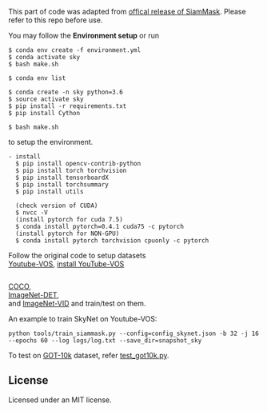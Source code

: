 This part of code was adapted from [offical release of SiamMask](https://github.com/foolwood/SiamMask). Please refer to this repo before use.

You may follow the **Environment setup** or run
```
$ conda env create -f environment.yml
$ conda activate sky
$ bash make.sh
```
```
$ conda env list

$ conda create -n sky python=3.6
$ source activate sky
$ pip install -r requirements.txt
$ pip install Cython

$ bash make.sh
```



to setup the environment.

```
- install
  $ pip install opencv-contrib-python
  $ pip install torch torchvision  
  $ pip install tensorboardX
  $ pip install torchsummary
  $ pip install utils

  (check version of CUDA)
  $ nvcc -V
  (install pytorch for cuda 7.5)
  $ conda install pytorch=0.4.1 cuda75 -c pytorch
  (install pytorch for NON-GPU)
  $ conda install pytorch torchvision cpuonly -c pytorch
```


Follow the original code to setup datasets  
[Youtube-VOS](https://youtube-vos.org/dataset/),
[install YouTube-VOS](https://github.com/maxpark/SkyNet/tree/master/Tracking/data/ytb_vos)

```

```

[COCO](http://cocodataset.org/#download),  
[ImageNet-DET](http://image-net.org/challenges/LSVRC/2015/),  
and [ImageNet-VID](http://image-net.org/challenges/LSVRC/2015/) and train/test on them.  

An example to train SkyNet on Youtube-VOS:
```
python tools/train_siammask.py --config=config_skynet.json -b 32 -j 16 --epochs 60 --log logs/log.txt --save_dir=snapshot_sky
```
To test on [GOT-10k](http://got-10k.aitestunion.com/) dataset, refer [test_got10k.py](./test_got10k.py).  


## License
Licensed under an MIT license.

